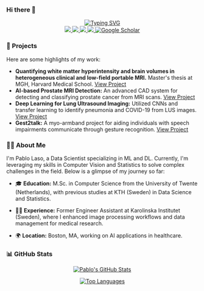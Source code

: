 ### Hi there 👋

<p align="center">
<a href="https://github.com/lasopablo">
    <img src="https://readme-typing-svg.demolab.com?font=Georgia&size=22&duration=1500&pause=10&multiline=true&width=600&height=100&lines=Pablo+Laso;Data+Scientist+%7C+ML+and+DL+Specialist;Master's+thesis+student+at+MGH,+Harvard+Medical+School;." alt="Typing SVG" />

   
    
    
</a>
<br/>
    
<a href="https://lasopablo.github.io">
    <img src="https://img.shields.io/badge/Website-lasopablo.github.io-1f425f?style=flat-square">
</a>
<a href="https://lasopablo.github.io/about">
    <img src="https://img.shields.io/badge/Resume-PDF-critical?style=flat-square&logo=adobe&logoColor=white">
</a>  
<a href="https://www.linkedin.com/in/lasopablo/">
    <img src="https://img.shields.io/badge/-LinkedIn-0077B5?style=flat-square&logo=linkedin&logoColor=white">
</a>
<a href="mailto:plaso@kth.se">
    <img src="https://img.shields.io/badge/-Email-D14836?style=flat-square&logo=gmail&logoColor=white">
</a>
<a href="https://scholar.google.com/citations?user=fg-K6PIAAAAJ&hl=en" target="_blank">
    <img alt='Google Scholar' src='https://img.shields.io/badge/Scholar-4285F4?style=flat&logo=GoogleScholar&logoColor=white'>
</a>
</p>


### 🚀 Projects

Here are some highlights of my work:

- **Quantifying white matter hyperintensity and brain volumes in heterogeneous clinical and low-field portable MRI.** Master's thesis at MGH, Harvard Medical School. [View Project](https://surfer.nmr.mgh.harvard.edu/fswiki/WMH-SynthSeg)
- **AI-based Prostate MRI Detection:** An advanced CAD system for detecting and classifying prostate cancer from MRI scans. [View Project](https://lasopablo.github.io/projects_CAD.html)
- **Deep Learning for Lung Ultrasound Imaging:** Utilized CNNs and transfer learning to identify pneumonia and COVID-19 from LUS images. [View Project](https://github.com/lasopablo/Covid_UltraSound)
- **Gest2talk:** A myo-armband project for aiding individuals with speech impairments communicate through gesture recognition. [View Project](https://github.com/lasopablo/EMG-Gesture-Recognition)


### 👨‍💼 About Me

I'm Pablo Laso, a Data Scientist specializing in ML and DL. Currently, I'm leveraging my skills in Computer Vision and Statistics to solve complex challenges in the field. Below is a glimpse of my journey so far:

- 🎓 **Education:** M.Sc. in Computer Science from the University of Twente (Netherlands), with previous studies at KTH (Sweden) in Data Science and Statistics.

- 👨‍💻 **Experience:** Former Engineer Assistant at Karolinska Institutet (Sweden), where I enhanced image processing workflows and data management for medical research.
- 🌍 **Location:** Boston, MA, working on AI applications in healthcare.

### 📊 GitHub Stats

<p align="center">
  <a href="https://github.com/lasopablo">
    <img src="https://github-readme-stats.vercel.app/api?username=lasopablo&show_icons=true&theme=radical" alt="Pablo's GitHub Stats" />
  </a>
</p>

<p align="center">
  <a href="https://github.com/lasopablo">
    <img src="https://github-readme-stats.vercel.app/api/top-langs/?username=lasopablo&layout=compact&theme=radical" alt="Top Languages" />
  </a>
</p>
